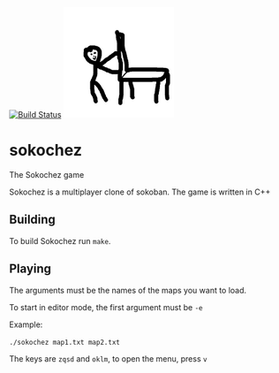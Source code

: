 [![Build Status](https://travis-ci.org/Sokochez/sokochez.svg?branch=master)](https://travis-ci.org/Sokochez/sokochez)
![Sokochez Logo](https://raw.githubusercontent.com/Sokochez/sokochez/master/logo.png)

# sokochez
The Sokochez game

Sokochez is a multiplayer clone of sokoban.
The game is written in C++

## Building

To build Sokochez run `make`.

## Playing

The arguments must be the names of the maps you want to load.

To start in editor mode, the first argument must be `-e`

Example:

`./sokochez map1.txt map2.txt`

The keys are `zqsd` and `oklm`, to open the menu, press `v`
